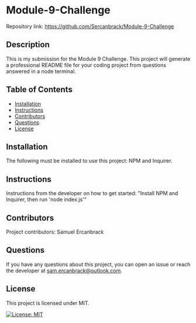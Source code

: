 # Module-9-Challenge
  Repository link: https://github.com/Sercanbrack/Module-9-Challenge

  ## Description
  This is my submission for the Module 9 Challenge. This project will generate a professional README file for your coding project from questions answered in a node terminal.
  ## Table of Contents
  * [Installation](#installation)
  * [Instructions](#instructions)
  * [Contributors](#contributors)
  * [Questions](#questions)
  * [License](#license)

  ## Installation
  The following must be installed to use this project: NPM and Inquirer.

  ## Instructions
  Instructions from the developer on how to get started: "Install NPM and Inquirer, then run 'node index.js'"

  ## Contributors
  Project contributors: Samuel Ercanbrack

  ## Questions
  If you have any questions about this project, you can open an issue or reach the developer at sam.ercanbrack@outlook.com.

  ## License
  This project is licensed under MIT.

  [![License: MIT](https://img.shields.io/badge/License-MIT-yellow.svg)](https://opensource.org/licenses/MIT)
